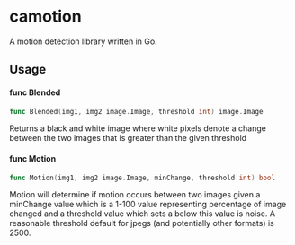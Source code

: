 camotion
========

A motion detection library written in Go.

## Usage

#### func  Blended

```go
func Blended(img1, img2 image.Image, threshold int) image.Image
```
Returns a black and white image where white pixels denote a change between the
two images that is greater than the given threshold

#### func  Motion

```go
func Motion(img1, img2 image.Image, minChange, threshold int) bool
```
Motion will determine if motion occurs between two images given a minChange
value which is a 1-100 value representing percentage of image changed and a
threshold value which sets a below this value is noise. A reasonable threshold
default for jpegs (and potentially other formats) is 2500.
